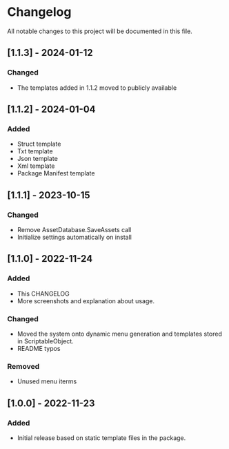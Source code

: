﻿# Changelog
All notable changes to this project will be documented in this file.

## [1.1.3] - 2024-01-12
### Changed
- The templates added in 1.1.2 moved to publicly available
## [1.1.2] - 2024-01-04
### Added
- Struct template
- Txt template
- Json template
- Xml template
- Package Manifest template

## [1.1.1] - 2023-10-15
### Changed
- Remove AssetDatabase.SaveAssets call
- Initialize settings automatically on install

## [1.1.0] - 2022-11-24
### Added
- This CHANGELOG
- More screenshots and explanation about usage.
### Changed
- Moved the system onto dynamic menu generation and templates stored in ScriptableObject.
- README typos
### Removed
- Unused menu iterms

## [1.0.0] - 2022-11-23
### Added
- Initial release based on static template files in the package.